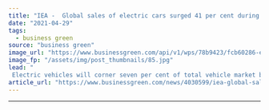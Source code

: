 ```yaml
---
title: "IEA -  Global sales of electric cars surged 41 per cent during pandemic year"
date: "2021-04-29"
tags: 
  - business green
source: "business green"
image_url: "https://www.businessgreen.com/api/v1/wps/78b9423/fcb60286-ef99-4258-a0cf-a748959d8ccb/2/iStock-1182744070-185x114.jpg"
image_fp: "/assets/img/post_thumbnails/85.jpg"
lead: "
 Electric vehicles will corner seven per cent of total vehicle market by 2030 as climate regulation abounds and automakers expand their electric ranges, according to IEA ..."
article_url: "https://www.businessgreen.com/news/4030599/iea-global-sales-electric-cars-surged-41-cent-pandemic"
---
```


---
